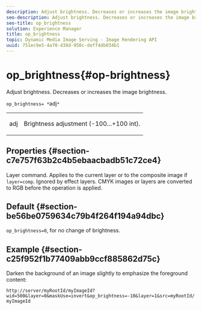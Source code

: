 ```yaml
---
description: Adjust brightness. Decreases or increases the image brightness.
seo-description: Adjust brightness. Decreases or increases the image brightness.
seo-title: op_brightness
solution: Experience Manager
title: op_brightness
topic: Dynamic Media Image Serving - Image Rendering API
uuid: 751ec9e5-4a70-438d-950c-deff4db034b1
---
```


# op_brightness{#op-brightness}

Adjust brightness. Decreases or increases the image brightness.

 `op_brightness= *`adj`*`

<table id="simpletable_2B5DB95B1FF044C8BD226D4F8311E806"> 
 <tr class="strow"> 
  <td class="stentry"> <p><span class="varname"> adj</span> </p> </td> 
  <td class="stentry"> <p>Brightness adjustment (-100…+100 int). </p></td> 
 </tr> 
</table>

## Properties {#section-c7e757f63b2c4b5ebaacbadb51c72ce4}

Layer command. Applies to the current layer or to the composite image if `layer=comp`. Ignored by effect layers. CMYK images or layers are converted to RGB before the operation is applied.

## Default {#section-be56be0759634c79b4f264f194a94dbc}

`op_brightness=0`, for no change of brightness.

## Example {#section-c25f952f1b77409abb9ccf885862d75c}

Darken the background of an image slightly to emphasize the foreground content:

`http://server/myRootId/myImageId?wid=500&layer=0&maskUse=invert&op_brightness=-10&layer=1&src=myRootId/myImageId` 
